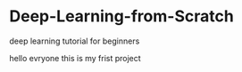 # Deep-Learning-from-Scratch
deep learning tutorial for beginners 


hello evryone this is my frist project
